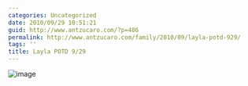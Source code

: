 ```yaml
---
categories: Uncategorized
date: 2010/09/29 10:51:21
guid: http://www.antzucaro.com/?p=486
permalink: http://www.antzucaro.com/family/2010/09/layla-potd-929/
tags: ''
title: Layla POTD 9/29
---
```

<img style="display: block; margin-right: auto; margin-left: auto;" src="http://media.antzucaro.com/uploads/2010/11/wpid-IMG_20100929_081212.jpg" alt="image" />